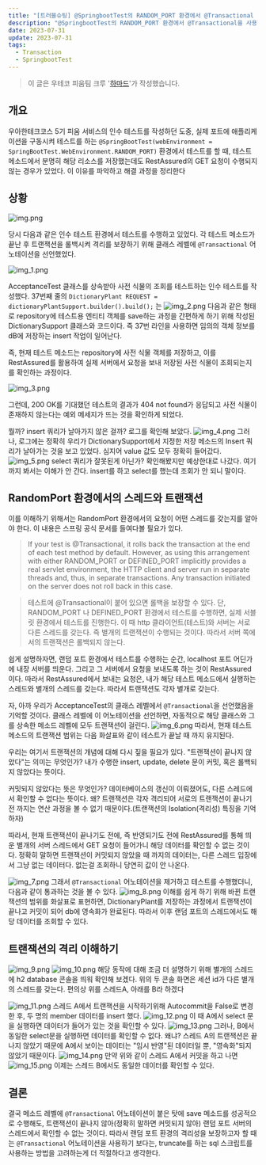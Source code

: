 ```yaml
---
title: "[트러블슈팅] @SpringbootTest의 RANDOM_PORT 환경에서 @Transactional 어노테이션을 사용했을 때, RestAssured GET 요청이 수행되지 않는 경우(트랜잭션 격리 이해하기)"
description: "@SpringbootTest의 RANDOM_PORT 환경에서 @Transactional을 사용할 때의 주의점과 트랜잭션의 격리를 이해합시다"
date: 2023-07-31
update: 2023-07-31
tags:
  - Transaction
  - SpringbootTest
---
```


> 이 글은 우테코 피움팀 크루 '[하마드](https://github.com/rawfishthelgh)'가 작성했습니다.

## 개요
우아한테크코스 5기 피움 서비스의 인수 테스트를 작성하던 도중, 실제 포트에 애플리케이션을 구동시켜 테스트를 하는 `@SpringBootTest(webEnvironment = SpringBootTest.WebEnvironment.RANDOM_PORT)`
환경에서 테스트를 할 때, 테스트 메소드에서 분명히 해당 리소스를 저장했는데도 RestAssured의 GET 요청이 수행되지 않는 경우가 있었다. 이 이유를 파악하고 해결 과정을 정리한다
## 상황

![img.png](.index_images/img.png)

당시 다음과 같은 인수 테스트 환경에서 테스트를 수행하고 있었다. 각 테스트 메소드가 끝난 후 트랜잭션을 롤백시켜 격리를 보장하기 위해 클래스 레벨에 `@Transactional` 어노테이션을 선언했었다.

![img_1.png](.index_images/img_1.png)

AcceptanceTest 클래스를 상속받아 사전 식물의 조회를 테스트하는 인수 테스트를 작성했다.
37번째 줄의 `DictionaryPlant REQUEST = dictionaryPlantSupport.builder().build();` 는
![img_2.png](.index_images/img_2.png)
다음과 같은 형태로 repository에 테스트용 엔티티 객체를 save하는 과정을 간편하게 하기 위해 작성된 DictionarySupport 클래스와 코드이다. 즉 37번 라인을 사용하면 임의의 객체 정보를 dB에 저장하는 insert 작업이 일어난다.

즉, 현재 테스트 메소드는 repository에 사전 식물 객체를 저장하고, 이를 RestAssured를 활용하여 실제 서버에서 요청을 보내 저장된 사전 식물이 조회되는지를 확인하는 과정이다.

![img_3.png](.index_images/img_3.png)

그런데, 200 OK를 기대했던 테스트의 결과가 404 not found가 응답되고 사전 식물이 존재하지 않는다는 예외 메세지가 뜨는 것을 확인하게 되었다.

뭘까? insert 쿼리가 날아가지 않은 걸까? 로그를 확인해 보았다.
![img_4.png](.index_images/img_4.png)
그러나, 로그에는 정확히 우리가 DictionarySupport에서 지정한 저장 메소드의 Insert 쿼리가 날아가는 것을 보고 있었다. 심지어 value 값도 모두 정확히 들어갔다.
![img_5.png](.index_images/img_5.png)
select 쿼리가 잘못된게 아닌가? 확인해봤지만 예상한대로 나갔다.
여기까지 봐서는 이해가 안 간다. insert를 하고 select를 했는데 조회가 안 되니 말이다.
## RandomPort 환경에서의 스레드와 트랜잭션
이를 이해하기 위해서는 RandomPort 환경에서의 요청이 어떤 스레드를 갖는지를 알아야 한다. 이 내용은 스프링 공식 문서를 들여다볼 필요가 있다.
> If your test is @Transactional, it rolls back the transaction at the end of each test method by default. However, as using this arrangement with either RANDOM_PORT or DEFINED_PORT implicitly provides a real servlet environment, the HTTP client and server run in separate threads and, thus, in separate transactions. Any transaction initiated on the server does not roll back in this case.

> 테스트에 @Transactional이 붙어 있으면 롤백을 보장할 수 있다. 단, RANDOM_PORT 나 DEFINED_PORT 환경에서 테스트를 수행하면, 실제 서블릿 환경에서 테스트를 진행한다. 이 때 http 클라이언트(테스트)와 서버는 서로 다른 스레드를 갖는다. 즉 별개의 트랜잭션이 수행되는 것이다. 따라서 서버 쪽에서의 트랜잭션은 롤백되지 않는다.

쉽게 설명하자면, 랜덤 포트 환경에서 테스트를 수행하는 순간, localhost 포트 어딘가에 내장 서버를 띄운다. 그리고 그 서버에서 요청을 보내도록 하는 것이 RestAssured 이다. 따라서 RestAssured에서 보내는 요청은, 내가 해당 테스트 메소드에서 실행하는 스레드와 별개의 스레드를 갖는다. 따라서 트랜잭션도 각자 별개로 갖는다.

자, 아까 우리가 AcceptanceTest의 클래스 레벨에서 `@Transactional`을 선언했음을 기억할 것이다. 클래스 레벨에 이 어노테이션을 선언하면, 자동적으로 해당 클래스와 그를 상속한 메소드 레벨에 모두 트랜잭션이 걸린다.
![img_6.png](.index_images/img_6.png)
따라서, 현재 테스트 메소드의 트랜잭션 범위는 다음 화살표와 같이 테스트가 끝날 때 까지 유지된다.

우리는 여기서 트랜잭션의 개념에 대해 다시 짚을 필요가 있다.
"트랜잭션이 끝나지 않았다"는 의미는 무엇인가?
내가 수행한 insert, update, delete 문이 커밋, 혹은 롤백되지 않았다는 뜻이다.

커밋되지 않았다는 뜻은 무엇인가?
데이터베이스의 갱신이 이뤄졌어도, 다른 스레드에서 확인할 수 없다는 뜻이다.
왜? 트랜잭션은 각자 격리되어 서로의 트랜잭션이 끝나기 전 까지는 연산 과정을 볼 수 없기 때문이다.(트랜잭션의 Isolation(격리성) 특징을 기억하자)

따라서, 현재 트랜잭션이 끝나기도 전에, 즉 반영되기도 전에 RestAssured를 통해 띄운 별개의 서버 스레드에서 GET 요청이 들어가니 해당 데이터를 확인할 수 없는 것이다.
정확히 말하면 트랜잭션이 커밋되지 않았을 때 까지의 데이터는, 다른 스레드 입장에서 그냥 없는 데이터다. 없는걸 조회하니 당연히 값이 안 나온다.

![img_7.png](.index_images/img_7.png)
그래서 `@Transactional` 어노테이션을 제거하고 테스트를 수행했더니, 다음과 같이 통과하는 것을 볼 수 있다.
![img_8.png](.index_images/img_8.png)
이해를 쉽게 하기 위해 바뀐 트랜잭션의 범위를 화살표로 표현하면, DictionaryPlant를 저장하는 과정에서 트랜잭션이 끝나고 커밋이 되어 db에 영속화가 완료된다.
따라서 이후 랜덤 포트의 스레드에서도 해당 데이터를 조회할 수 있다.


## 트랜잭션의 격리 이해하기

![img_9.png](.index_images/img_9.png)
![img_10.png](.index_images/img_10.png)
해당 동작에 대해 조금 더 설명하기 위해 별개의 스레드에 h2 database 콘솔을 띄워 확인해 보겠다. 위의 두 콘솔 화면은 세션 id가 다른 별개의 스레드를 갖는다. 편의상 위를 스레드A, 아래를 B라 하겠다

![img_11.png](.index_images/img_11.png)
스레드 A에서 트랜잭션을 시작하기위해 Autocommit을 False로 변경한 후, 두 명의 member 데이터를 insert 했다.
![img_12.png](.index_images/img_12.png)
이 때 A에서 select 문을 실행하면 데이터가 들어가 있는 것을 확인할 수 있다.
![img_13.png](.index_images/img_13.png)
그러나, B에서 동일한 select문을 실행하면 데이터를 확인할 수 없다.
왜냐? 스레드 A의 트랜잭션은 끝나지 않았기 때문에 A에서 보이는 데이터는 "임시 반영"된 데이터일 뿐, "영속화"되지 않았기 때문이다.
![img_14.png](.index_images/img_14.png)
만약 위와 같이 스레드 A에서 커밋을 하고 나면
![img_15.png](.index_images/img_15.png)
이제는 스레드 B에서도 동일한 데이터를 확인할 수 있다.
## 결론
결국 메소드 레벨에 `@Transactional` 어노테이션이 붙은 탓에 save 메소드를 성공적으로 수행해도, 트랜잭션이 끝나지 않아(정확히 말하면 커밋되지 않아) 랜덤 포트 서버의 스레드에서 확인할 수 없는 것이다.
따라서 랜덤 포트 환경의 격리성을 보장하고자 할 때는 `@Transactional` 어노테이션을 사용하기 보다는, truncate를 하는 sql 스크립트를 사용하는 방법을 고려하는게 더 적절하다고 생각한다.


